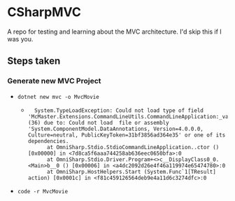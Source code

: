 # CSharpMVC
A repo for testing and learning about the MVC architecture. I'd skip this if I was you.


## Steps taken

### Generate new MVC Project
 * `dotnet new mvc -o MvcMovie`
    - ```
        System.TypeLoadException: Could not load type of field 'McMaster.Extensions.CommandLineUtils.CommandLineApplication:_validationErrorHandler' (36) due to: Could not load  file or assembly 'System.ComponentModel.DataAnnotations, Version=4.0.0.0, Culture=neutral, PublicKeyToken=31bf3856ad364e35' or one of its dependencies.
            at OmniSharp.Stdio.StdioCommandLineApplication..ctor () [0x00000] in <7d8ca5f6aaa744258ab636eec0650bfa>:0 
            at OmniSharp.Stdio.Driver.Program+<>c__DisplayClass0_0.<Main>b__0 () [0x00006] in <a4dc2092d26e4f46a119974e65474780>:0 
            at OmniSharp.HostHelpers.Start (System.Func`1[TResult] action) [0x0001c] in <f81c459126564deb9e4a11d6c3274dfc>:0
        ```
        
 * `code -r MvcMovie`